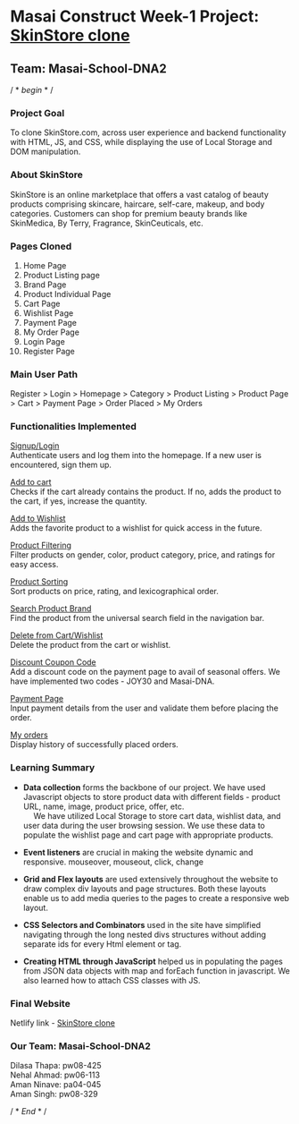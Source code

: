 # Masai Construct Week-1 Project: [SkinStore clone](https://idyllic-biscuit-d36106.netlify.app/an-skinstore/homepage/) 

## Team: Masai-School-DNA2 

/   * *begin* *   / 

### **Project Goal**

To clone SkinStore.com, across user experience and backend functionality with HTML, JS, and CSS, while displaying the use of Local Storage and DOM manipulation.

### **About SkinStore** 

SkinStore is an online marketplace that offers a vast catalog of beauty products comprising skincare, haircare, self-care, makeup, and body categories.
Customers can shop for premium beauty brands like SkinMedica, By Terry, Fragrance, SkinCeuticals, etc.



### **Pages Cloned**

1. Home Page
2. Product Listing page 
3. Brand Page 
4. Product Individual Page
5. Cart Page
6. Wishlist Page
7. Payment Page 
8. My Order Page 
9. Login Page
10. Register Page



### **Main User Path**

Register > Login > Homepage > Category > Product Listing  > Product Page > Cart > Payment Page > Order Placed > My Orders



### **Functionalities Implemented**

<ins>Signup/Login</ins>   
Authenticate users and log them into the homepage. If a new user is encountered, sign them up. 

<ins>Add to cart</ins>  
Checks if the cart already contains the product. If no, adds the product to the cart, if yes, increase the quantity.

<ins>Add to Wishlist</ins>   
Adds the favorite product to a wishlist for quick access in the future.

<ins>Product Filtering</ins>   
Filter products on gender, color, product category, price, and ratings for easy access.

<ins>Product Sorting</ins>   
Sort products on price, rating, and lexicographical order.

<ins>Search Product Brand</ins>   
Find the product from the universal search field in the navigation bar.

<ins>Delete from Cart/Wishlist</ins>   
Delete the product from the cart or wishlist.

<ins>Discount Coupon Code</ins>  
Add a discount code on the payment page to avail of seasonal offers. We have implemented two codes - JOY30 and Masai-DNA.

<ins>Payment Page</ins>  
Input payment details from the user and validate them before placing the order.

<ins>My orders</ins>   
Display history of successfully placed orders.


### **Learning Summary** 

* **Data collection** forms the backbone of our project. We have used Javascript objects to store product data with different fields - product URL, name, image, product price, offer, etc.   
&emsp; We have utilized Local Storage to store cart data, wishlist data, and user data during the user browsing session. We use these data to populate the wishlist page and cart page with appropriate products. 

* **Event listeners** are crucial in making the website dynamic and responsive. mouseover, mouseout, click, change  

* **Grid and Flex layouts** are used extensively throughout the website to draw complex div layouts and page structures. Both these layouts enable us to add media queries to the pages to create a responsive web layout.  

* **CSS Selectors and Combinators** used in the site have simplified navigating through the long nested divs structures without adding separate ids for every Html element or tag.     

* **Creating HTML through JavaScript** helped us in populating the pages from JSON data objects with map and forEach function in javascript. We also learned how to attach CSS classes with JS.  




### **Final Website** 

Netlify link - [SkinStore clone](https://idyllic-biscuit-d36106.netlify.app/an-skinstore/homepage/)
 


### **Our Team: Masai-School-DNA2**  

Dilasa Thapa: pw08-425  
Nehal Ahmad: pw06-113  
Aman Ninave: pa04-045  
Aman Singh: pw08-329  



/  * *End* *   /

